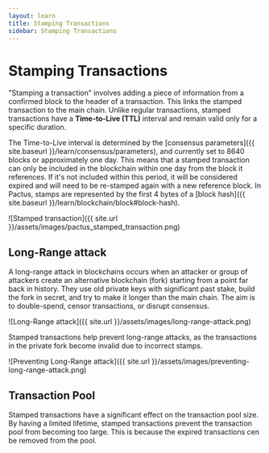 ```yaml
---
layout: learn
title: Stamping Transactions
sidebar: Stamping Transactions
---
```


# Stamping Transactions

"Stamping a transaction" involves adding a piece of information from a confirmed block to the header of a transaction.
This links the stamped transaction to the main chain.
Unlike regular transactions, stamped transactions have a **Time-to-Live (TTL)** interval and remain
valid only for a specific duration.

The Time-to-Live interval is determined by the [consensus parameters]({{ site.baseurl }}/learn/consensus/parameters),
and currently set to 8640 blocks or approximately one day.
This means that a stamped transaction can only be included in the blockchain within one day from the block it references.
If it's not included within this period, it will be considered expired and will need to
be re-stamped again with a new reference block.
In Pactus, stamps are represented by the first 4 bytes of a [block hash]({{ site.baseurl }}/learn/blockchain/block#block-hash).

![Stamped transaction]({{ site.url }}/assets/images/pactus_stamped_transaction.png)

## Long-Range attack

A long-range attack in blockchains occurs when an attacker or group of attackers create an alternative blockchain (fork)
starting from a point far back in history. They use old private keys with significant past stake,
build the fork in secret, and try to make it longer than the main chain.
The aim is to double-spend, censor transactions, or disrupt consensus.

![Long-Range attack]({{ site.url }}/assets/images/long-range-attack.png)

Stamped transactions help prevent long-range attacks, as the transactions in the private fork become
invalid due to incorrect stamps.

![Preventing Long-Range attack]({{ site.url }}/assets/images/preventing-long-range-attack.png)

## Transaction Pool

Stamped transactions have a significant effect on the transaction pool size.
By having a limited lifetime, stamped transactions prevent the transaction pool from becoming too large.
This is because the expired transactions cen be removed from the pool.
